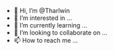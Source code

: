 - 👋 Hi, I’m @Tharlwin
- 👀 I’m interested in ...
- 🌱 I’m currently learning ...
- 💞️ I’m looking to collaborate on ...
- 📫 How to reach me ...

<!---
Tharlwin/Tharlwin is a ✨ special ✨ repository because its `README.md` (this file) appears on your GitHub profile.
You can click the Preview link to take a look at your changes.
--->
